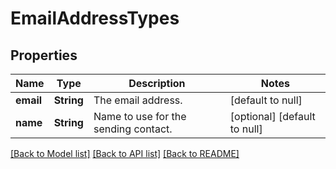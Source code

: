 # EmailAddressTypes
## Properties

| Name | Type | Description | Notes |
|------------ | ------------- | ------------- | -------------|
| **email** | **String** | The email address. | [default to null] |
| **name** | **String** | Name to use for the sending contact. | [optional] [default to null] |

[[Back to Model list]](../README.md#documentation-for-models) [[Back to API list]](../README.md#documentation-for-api-endpoints) [[Back to README]](../README.md)

